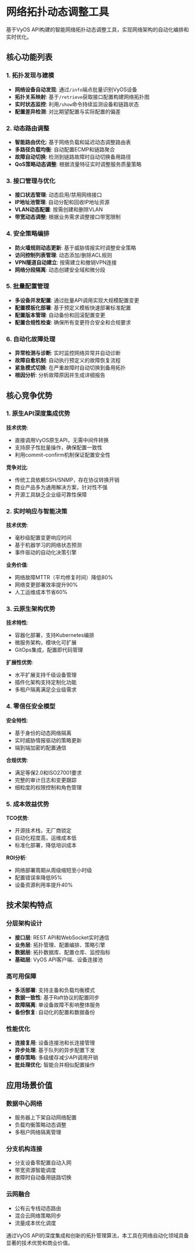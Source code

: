 # 网络拓扑动态调整工具

基于VyOS API构建的智能网络拓扑动态调整工具，实现网络架构的自动化编排和实时优化。

## 核心功能列表

### 1. 拓扑发现与建模
- **网络设备自动发现**: 通过`/info`端点批量识别VyOS设备
- **拓扑关系映射**: 基于`/retrieve`获取接口配置构建网络拓扑图
- **实时状态监控**: 利用`/show`命令持续监测设备和链路状态
- **配置差异检测**: 对比期望配置与实际配置的偏差

### 2. 动态路由调整
- **智能路由优化**: 基于网络负载和延迟动态调整路由表
- **多路径负载均衡**: 自动配置ECMP和链路聚合
- **故障自动切换**: 检测到链路故障时自动切换备用路径
- **QoS策略动态调整**: 根据流量特征实时调整服务质量策略

### 3. 接口管理与优化
- **接口状态管理**: 动态启用/禁用网络接口
- **IP地址池管理**: 自动分配和回收IP地址资源
- **VLAN动态配置**: 按需创建和删除VLAN
- **带宽动态调整**: 根据业务需求调整接口带宽限制

### 4. 安全策略编排
- **防火墙规则动态更新**: 基于威胁情报实时调整安全策略
- **访问控制列表管理**: 动态添加/删除ACL规则
- **VPN隧道自动建立**: 按需建立和撤销VPN连接
- **网络分段隔离**: 动态创建安全域和微分段

### 5. 批量配置管理
- **多设备并发配置**: 通过批量API调用实现大规模配置变更
- **配置模板化部署**: 基于预定义模板快速部署标准配置
- **配置版本管理**: 自动备份和回滚配置变更
- **配置合规性检查**: 确保所有变更符合安全和合规要求

### 6. 自动化故障处理
- **异常检测与诊断**: 实时监控网络异常并自动诊断
- **故障自愈机制**: 自动执行预定义的故障恢复流程
- **紧急模式切换**: 在严重故障时自动切换到备用拓扑
- **根因分析**: 分析故障原因并生成详细报告

## 核心竞争优势

### 1. 原生API深度集成优势
**技术优势**:
- 直接调用VyOS原生API，无需中间件转换
- 支持原子性批量操作，确保配置一致性
- 利用commit-confirm机制保证配置安全性

**竞争对比**:
- 传统工具依赖SSH/SNMP，存在协议转换开销
- 商业产品多为通用解决方案，针对性不强
- 开源工具缺乏企业级可靠性保障

### 2. 实时响应与智能决策
**技术优势**:
- 毫秒级配置变更响应时间
- 基于机器学习的网络状态预测
- 事件驱动的自动化决策引擎

**业务价值**:
- 网络故障MTTR（平均修复时间）降低80%
- 网络变更部署效率提升90%
- 人工运维成本节省60%

### 3. 云原生架构优势
**技术特性**:
- 容器化部署，支持Kubernetes编排
- 微服务架构，模块化可扩展
- GitOps集成，配置即代码管理

**扩展性优势**:
- 水平扩展支持千级设备管理
- 插件化架构支持定制化功能
- 多租户隔离满足企业级需求

### 4. 零信任安全模型
**安全特性**:
- 基于身份的动态网络隔离
- 实时威胁情报驱动的策略更新
- 端到端加密的配置通信

**合规优势**:
- 满足等保2.0和ISO27001要求
- 完整的审计日志和变更跟踪
- 细粒度的权限控制和角色管理

### 5. 成本效益优势
**TCO优势**:
- 开源技术栈，无厂商锁定
- 自动化程度高，运维成本低
- 标准化部署，降低培训成本

**ROI分析**:
- 网络部署周期从周级缩短至小时级
- 配置错误率降低95%
- 设备资源利用率提升40%

## 技术架构特点

### 分层架构设计
- **接口层**: REST API和WebSocket实时通信
- **业务层**: 拓扑管理、配置编排、策略引擎
- **数据层**: 拓扑数据库、配置仓库、监控指标
- **基础层**: VyOS API客户端、设备连接池

### 高可用保障
- **多活部署**: 支持主备和负载均衡模式
- **数据一致性**: 基于Raft协议的配置同步
- **故障隔离**: 单设备故障不影响整体服务
- **备份恢复**: 自动化的配置和数据备份

### 性能优化
- **连接复用**: 设备连接池和长连接管理
- **异步处理**: 基于队列的异步配置下发
- **缓存策略**: 多级缓存减少API调用开销
- **批处理优化**: 智能合并相似配置操作

## 应用场景价值

### 数据中心网络
- 服务器上下架自动网络配置
- 负载均衡策略动态调整
- 多租户网络隔离管理

### 分支机构连接
- 分支设备零配置自动入网
- 带宽资源智能调度
- 故障时自动备用链路切换

### 云网融合
- 公有云专线动态路由
- 混合云网络策略同步
- 流量成本优化调度

通过VyOS API的深度集成和创新的拓扑管理算法，本工具在网络自动化领域具备显著的技术优势和商业价值。